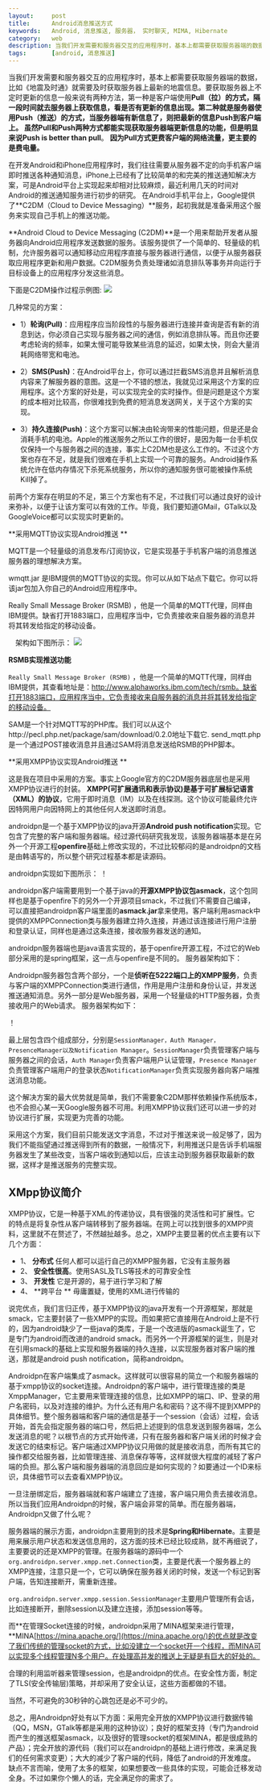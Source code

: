 ```yaml
---
layout:     post
title:      Android消息推送方式
keywords:   Android, 消息推送, 服务器， 实时聊天, MIMA, Hibernate
category:   web 
description: 当我们开发需要和服务器交互的应用程序时，基本上都需要获取服务器端的数据，比如《地震及时通》就需要及时获取服务器上最新的地震信息。要获取服务器上不定时更新的信息一般来说有两种方法，第一种是客户端使用**Pull（拉）**的方式，隔一段时间就去服务器上获取信息，看是否有更新的信息出现。第二种就是服务器使用**Push（推送）**的方式，当服务器端有新信息了，则把最新的信息Push到客户端上。 虽然Pull和Push两种方式都能实现获取服务器端更新信息的功能
tags:		[android, 消息推送]
---
```


当我们开发需要和服务器交互的应用程序时，基本上都需要获取服务器端的数据，比如《地震及时通》就需要及时获取服务器上最新的地震信息。要获取服务器上不定时更新的信息一般来说有两种方法，第一种是客户端使用**Pull（拉）**的方式，隔一段时间就去服务器上获取信息，看是否有更新的信息出现。第二种就是服务器使用**Push（推送）**的方式，当服务器端有新信息了，则把最新的信息Push到客户端上。 
虽然Pull和Push两种方式都能实现获取服务器端更新信息的功能，但是明显来说**Push is better than pull**。
**因为Pull方式更费客户端的网络流量，更主要的是费电量。**
 
在开发Android和iPhone应用程序时，我们往往需要从服务器不定的向手机客户端即时推送各种通知消息，iPhone上已经有了比较简单的和完美的推送通知解决方案，可是Android平台上实现起来却相对比较麻烦，最近利用几天的时间对Android的推送通知服务进行初步的研究。 
在Android手机平台上，Google提供了**C2DM（Cloud to Device Messaging）**服务，起初我就是准备采用这个服务来实现自己手机上的推送功能。 

**Android Cloud to Device Messaging (C2DM)**是一个用来帮助开发者从服务器向Android应用程序发送数据的服务。该服务提供了一个简单的、轻量级的机制，允许服务器可以通知移动应用程序直接与服务器进行通信，以便于从服务器获取应用程序更新和用户数据。C2DM服务负责处理诸如消息排队等事务并向运行于目标设备上的应用程序分发这些消息。 

下面是C2DM操作过程示例图:
![](/images/images/image001.png)

几种常见的方案： 

- 1）**轮询(Pull)**：应用程序应当阶段性的与服务器进行连接并查询是否有新的消息到达，你必须自己实现与服务器之间的通信，例如消息排队等。而且你还要考虑轮询的频率，如果太慢可能导致某些消息的延迟，如果太快，则会大量消耗网络带宽和电池。 


- 2）**SMS(Push)**：在Android平台上，你可以通过拦截SMS消息并且解析消息内容来了解服务器的意图。这是一个不错的想法，我就见过采用这个方案的应用程序。这个方案的好处是，可以实现完全的实时操作。但是问题是这个方案的成本相对比较高，你很难找到免费的短消息发送网关，关于这个方案的实现。 


- 3）**持久连接(Push)**：这个方案可以解决由轮询带来的性能问题，但是还是会消耗手机的电池。Apple的推送服务之所以工作的很好，是因为每一台手机仅仅保持一个与服务器之间的连接，事实上C2DM也是这么工作的。不过这个方案也存在不足，就是我们很难在手机上实现一个可靠的服务。Android操作系统允许在低内存情况下杀死系统服务，所以你的通知服务很可能被操作系统Kill掉了。 

前两个方案存在明显的不足，第三个方案也有不足，不过我们可以通过良好的设计来弥补，以便于让该方案可以有效的工作。毕竟，我们要知道GMail，GTalk以及GoogleVoice都可以实现实时更新的。 


**采用MQTT协议实现Android推送 **

MQTT是一个轻量级的消息发布/订阅协议，它是实现基于手机客户端的消息推送服务器的理想解决方案。
 
wmqtt.jar 是IBM提供的MQTT协议的实现。你可以从如下站点下载它。你可以将该jar包加入你自己的Android应用程序中。 

Really Small Message Broker (RSMB) ，他是一个简单的MQTT代理，同样由IBM提供。缺省打开1883端口，应用程序当中，它负责接收来自服务器的消息并将其转发给指定的移动设备。 

　架构如下图所示：
![](/images/images/111.gif)

**RSMB实现推送功能**

`Really Small Message Broker (RSMB)` ，他是一个简单的MQTT代理，同样由IBM提供，其查看地址是：http://www.alphaworks.ibm.com/tech/rsmb。缺省打开1883端口，应用程序当中，它负责接收来自服务器的消息并将其转发给指定的移动设备。
 
SAM是一个针对MQTT写的PHP库。我们可以从这个http://pecl.php.net/package/sam/download/0.2.0地址下载它.
send_mqtt.php是一个通过POST接收消息并且通过SAM将消息发送给RSMB的PHP脚本。 

 
**采用XMPP协议实现Android推送 **

这是我在项目中采用的方案。事实上Google官方的C2DM服务器底层也是采用XMPP协议进行的封装。 
**XMPP(可扩展通讯和表示协议)是基于可扩展标记语言（XML）的协议**，它用于即时消息（IM）以及在线探测。这个协议可能最终允许因特网用户向因特网上的其他任何人发送即时消息。 

androidpn是一个基于XMPP协议的java开源**Android push notification**实现。它包含了完整的客户端和服务器端。经过源代码研究我发现，该服务器端基本是在另外一个开源工程**openfire**基础上修改实现的，不过比较郁闷的是androidpn的文档是由韩语写的，所以整个研究过程基本都是读源码。 

androidpn实现如下图所示：
！[](/images/images/222.gif)

androidpn客户端需要用到一个基于java的**开源XMPP协议包asmack**，这个包同样也是基于openfire下的另外一个开源项目smack，不过我们不需要自己编译，可以直接把androidpn客户端里面的**asmack.jar**拿来使用。客户端利用asmack中提供的XMPPConnection类与服务器建立持久连接，并通过该连接进行用户注册和登录认证，同样也是通过这条连接，接收服务器发送的通知。 

androidpn服务器端也是java语言实现的，基于openfire开源工程，不过它的Web部分采用的是spring框架，这一点与openfire是不同的。
服务器架构如下：

Androidpn服务器包含两个部分，一个是**侦听在5222端口上的XMPP服务**，负责与客户端的XMPPConnection类进行通信，作用是用户注册和身份认证，并发送推送通知消息。另外一部分是Web服务器，采用一个轻量级的HTTP服务器，负责接收用户的Web请求。
服务器架构如下： 

！[](/images/images/333.gif)

最上层包含四个组成部分，分别是`SessionManager，Auth Manager，PresenceManager以及Notification Manager`。`SessionManager`负责管理客户端与服务器之间的会话，`Auth Manager`负责客户端用户认证管理，`Presence Manager`负责管理客户端用户的登录状态`NotificationManager`负责实现服务器向客户端推送消息功能。 

这个解决方案的最大优势就是简单，我们不需要象C2DM那样依赖操作系统版本，也不会担心某一天Google服务器不可用。利用XMPP协议我们还可以进一步的对协议进行扩展，实现更为完善的功能。 

采用这个方案，我们目前只能发送文字消息，不过对于推送来说一般足够了，因为我们不能指望通过推送得到所有的数据，一般情况下，利用推送只是告诉手机端服务器发生了某些改变，当客户端收到通知以后，应该主动到服务器获取最新的数据，这样才是推送服务的完整实现。 

## XMpp协议简介 ##

XMPP协议，它是一种基于XML的传递协议，具有很强的灵活性和可扩展性。它的特点是将复杂性从客户端转移到了服务器端。在网上可以找到很多的XMPP资料，这里就不在赘述了，不然越扯越多。总之，XMPP主要显著的优点主要有以下几个方面：

- 1、 **分布式**  任何人都可以运行自己的XMPP服务器，它没有主服务器
- 2、 **安全性很高**。使用SASL及TLS等技术的可靠安全性
- 3、 **开发性** 它是开源的，易于进行学习和了解
- 4、 **跨平台 ** 毋庸置疑，使用的XML进行传输的

说完优点，我们言归正传，基于XMPP协议的java开发有一个开源框架，那就是smack，它主要封装了一些XMPP的实现。而如果把它直接用在Android上是不行的，因为android缺少了一些java的类库，于是一个改进版的asmack诞生了，它是专门为android而改进的android smack。而另外一个开源框架的诞生，则是对在引用smack的基础上实现和服务器端的持久连接，以实现服务器对客户端的推送，那就是android push notification，简称androidpn。

Androidpn在客户端集成了asmack。这样就可以很容易的简立一个和服务器端的基于xmpp协议的socket连接。Androidpn的客户端中，进行管理连接的类是XmppManager，它主要用来管理连接的信息，比如XMPP的端口、IP、登录的用户名密码，以及对连接的维护。为什么还有用户名和密码？这不得不提到XMPP的具体细节。整个服务器端和客户端的通信是基于一个session（会话）过程，会话开始，首先会指定服务器的端口号，然后把上述提到的信息发送到服务器端，怎么发送消息的呢？以<stream>根节点的方式开始传递，只有在服务器和客户端关闭的时候才会发送它的结束标记</stream>。客户端通过XMPP协议只用做的就是接收消息，而所有其它的操作都交给服务器，比如管理连接、消息保存等等，这样就很大程度的减轻了客户端的负担。那么客户端和服务器端的消息回应是如何实现的？如要通过一个ID来标识，具体细节可以去查看XMPP协议。

一旦注册绑定后，服务器端就和客户端建立了连接，客户端只用负责去接收消息。所以当我们应用Androidpn的时候，客户端会非常的简单。而在服务器端，Androidpn又做了什么呢？

服务器端的展示方面，androidpn主要用到的技术是**Spring和Hibernate**。主要是用来展示用户状态和发送信息用的，这方面的技术已经比较成熟，就不再细说了，主要要说的还是XMPP的管理。在服务器端的源码中一个`org.androidpn.server.xmpp.net.Connection`类，主要是代表一个服务器上的XMPP连接，注意只是一个，它可以确保在服务器关闭的时候，发送一个</stream>标记到客户端，告知连接断开，需重新连接。

`org.androidpn.server.xmpp.session.SessionManager`主要用户管理所有会话，比如连接断开，删除session以及建立连接，添加session等等。

而**在管理Socket连接的时候，androidpn采用了MINA框架来进行管理，**MINA[https://mina.apache.org/](https://mina.apache.org/)的优点就是改变了我们传统的管理socket的方式，比如没建立一个socket开一个线程，而MINA可以实现多个线程管理N多个用户。在处理高并发的推送上无疑是有巨大的好处的。

合理的利用监听器来管理session，也是androidpn的优点。在安全性方面，制定了TLS(安全传输层)策略，并却采用了安全认证，这些方面都做的不错。

当然，不可避免的30秒钟的心跳包还是必不可少的。

总之，用Androidpn好处有以下方面：采用完全开放的XMPP协议进行数据传输（QQ，MSN，GTalk等都是采用的这种协议）；良好的框架支持（专门为android 而产生的推送框架asmack，以及很好的管理socket的框架MINA，都是很成熟的产品）；完全开放的源代码（我们可以在androidpn的基础上进行修改，来满足我们的任何需求变更）；大大的减少了客户端的代码，降低了android的开发难度。缺点不言而喻，使用了太多的框架，如果想要改一些具体的实现，可能会迁移发动全身。不过如果你个懒人的话，完全满足你的需求了。
